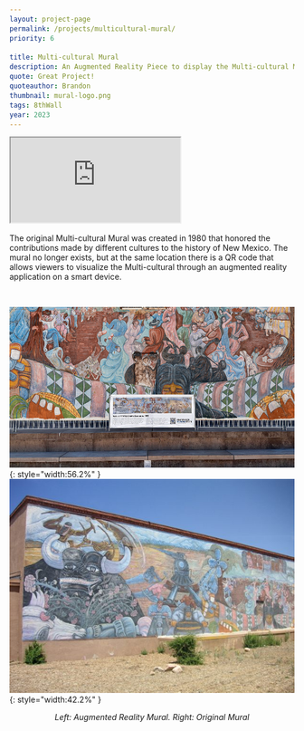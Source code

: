 ```yaml
---
layout: project-page
permalink: /projects/multicultural-mural/
priority: 6

title: Multi-cultural Mural
description: An Augmented Reality Piece to display the Multi-cultural Mural in Santa Fe, New Mexico, where it used to exist.
quote: Great Project!
quoteauthor: Brandon
thumbnail: mural-logo.png
tags: 8thWall
year: 2023
---
```


<iframe class="full aspect16-9" src="https://www.youtube.com/embed/V4Q-cZQh33c?autoplay=1&mute=1&loop=1&list=PLRNKKzTiLuHSUuXXtITI_tQJI0cNOAdWA" allowfullscreen></iframe>

The original Multi-cultural Mural was created in 1980 that honored the contributions made by different cultures to the history of New Mexico. The mural no longer exists, but at the same location there is a QR code that allows viewers to visualize the Multi-cultural through an augmented reality application on a smart device.

<br>

![](mural-thumbnail.png){: style="width:56.2%" }
![](mural-original.jpg){: style="width:42.2%" }

<p style="text-align:center"><i>Left: Augmented Reality Mural. Right: Original Mural</i></p>
